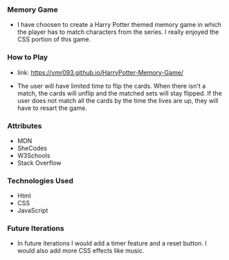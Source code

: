 ### Memory Game
+ I have choosen to create a Harry Potter themed memory game in which the player has to match characters from the series. I really enjoyed the CSS portion of this game.


### How to Play
+ link: https://vmr093.github.io/HarryPotter-Memory-Game/

+ The user will have limited time to flip the cards. When there isn't a match, the cards will unflip and the matched sets will stay flipped. If the user does not match all the cards by the time the lives are up, they will have to resart the game.

### Attributes
+ MDN
+ SheCodes
+ W3Schools
+ Stack Overflow

### Technologies Used
+ Html
+ CSS
+ JavaScript

### Future Iterations
+ In future iterations I would add a timer feature and a reset button. I would also add more CSS effects like music.
